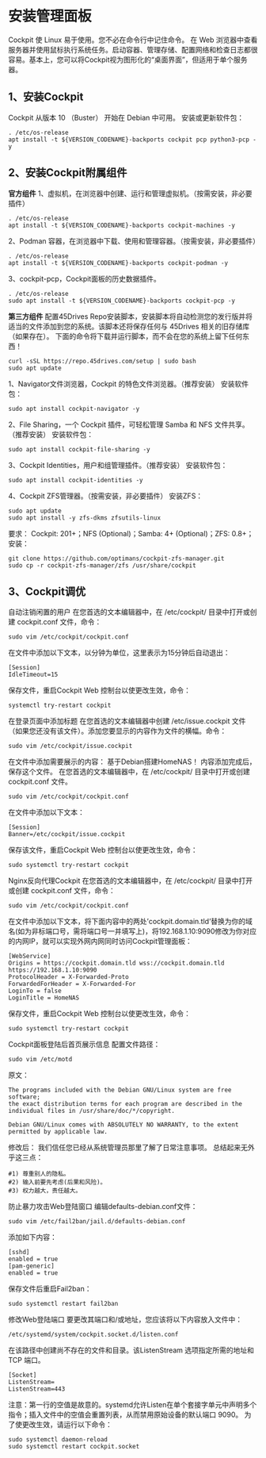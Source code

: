 # 安装管理面板
Cockpit 使 Linux 易于使用。您不必在命令行中记住命令。
在 Web 浏览器中查看服务器并使用鼠标执行系统任务。启动容器、管理存储、配置网络和检查日志都很容易。基本上，您可以将Cockpit视为图形化的“桌面界面”，但适用于单个服务器。
## 1、安装Cockpit
Cockpit 从版本 10 （Buster） 开始在 Debian 中可用。
安装或更新软件包：
```
. /etc/os-release
apt install -t ${VERSION_CODENAME}-backports cockpit pcp python3-pcp -y
```
## 2、安装Cockpit附属组件
**官方组件**
1、虚拟机，在浏览器中创建、运行和管理虚拟机。（按需安装，非必要插件）
```
. /etc/os-release
apt install -t ${VERSION_CODENAME}-backports cockpit-machines -y
```
2、Podman 容器，在浏览器中下载、使用和管理容器。（按需安装，非必要插件）
```
. /etc/os-release
apt install -t ${VERSION_CODENAME}-backports cockpit-podman -y
```
3、cockpit-pcp，Cockpit面板的历史数据插件。
```
. /etc/os-release
sudo apt install -t ${VERSION_CODENAME}-backports cockpit-pcp -y
```
**第三方组件**
配置45Drives Repo安装脚本，安装脚本将自动检测您的发行版并将适当的文件添加到您的系统。该脚本还将保存任何与 45Drives 相关的旧存储库（如果存在）。
下面的命令将下载并运行脚本，而不会在您的系统上留下任何东西！
```
curl -sSL https://repo.45drives.com/setup | sudo bash
sudo apt update
```
1、Navigator文件浏览器，Cockpit 的特色文件浏览器。（推荐安装）
安装软件包：
```
sudo apt install cockpit-navigator -y
```
2、File Sharing，一个 Cockpit 插件，可轻松管理 Samba 和 NFS 文件共享。（推荐安装）
安装软件包：
```
sudo apt install cockpit-file-sharing -y
```
3、Cockpit Identities，用户和组管理插件。（推荐安装）
安装软件包：
```
sudo apt install cockpit-identities -y
```
4、Cockpit ZFS管理器。（按需安装，非必要插件）
安装ZFS：
```
sudo apt update
sudo apt install -y zfs-dkms zfsutils-linux
```
要求：
Cockpit: 201+；NFS (Optional)；Samba: 4+ (Optional)；ZFS: 0.8+；
安装：
```
git clone https://github.com/optimans/cockpit-zfs-manager.git
sudo cp -r cockpit-zfs-manager/zfs /usr/share/cockpit
```
## 3、Cockpit调优
自动注销闲置的用户
在您首选的文本编辑器中，在 /etc/cockpit/ 目录中打开或创建 cockpit.conf 文件，命令：
```
sudo vim /etc/cockpit/cockpit.conf
```
在文件中添加以下文本，以分钟为单位，这里表示为15分钟后自动退出：
```
[Session]
IdleTimeout=15
```
保存文件，重启Cockpit Web 控制台以使更改生效，命令：
```
systemctl try-restart cockpit
```
在登录页面中添加标题
在您首选的文本编辑器中创建 /etc/issue.cockpit 文件（如果您还没有该文件）。添加您要显示的内容作为文件的横幅。命令：
```
sudo vim /etc/cockpit/issue.cockpit
```
在文件中添加需要展示的内容：
基于Debian搭建HomeNAS！
内容添加完成后，保存这个文件。
在您首选的文本编辑器中，在 /etc/cockpit/ 目录中打开或创建 cockpit.conf 文件。
```
sudo vim /etc/cockpit/cockpit.conf
```
在文件中添加以下文本：
```
[Session]
Banner=/etc/cockpit/issue.cockpit
```
保存该文件，重启Cockpit Web 控制台以使更改生效，命令：
```
sudo systemctl try-restart cockpit
```
Nginx反向代理Cockpit
在您首选的文本编辑器中，在 /etc/cockpit/ 目录中打开或创建 cockpit.conf 文件，命令：
```
sudo vim /etc/cockpit/cockpit.conf
```
在文件中添加以下文本，将下面内容中的两处’cockpit.domain.tld’替换为你的域名(如为非标端口号，需将端口号一并填写上)，将192.168.1.10:9090修改为你对应的内网IP，就可以实现外网内网同时访问Cockpit管理面板：
```
[WebService]
Origins = https://cockpit.domain.tld wss://cockpit.domain.tld https://192.168.1.10:9090
ProtocolHeader = X-Forwarded-Proto
ForwardedForHeader = X-Forwarded-For
LoginTo = false
LoginTitle = HomeNAS
```
保存文件，重启Cockpit Web 控制台以使更改生效，命令：
```
sudo systemctl try-restart cockpit
```
Cockpit面板登陆后首页展示信息
配置文件路径：
```
sudo vim /etc/motd
```
原文：
```
The programs included with the Debian GNU/Linux system are free software;
the exact distribution terms for each program are described in the
individual files in /usr/share/doc/*/copyright.

Debian GNU/Linux comes with ABSOLUTELY NO WARRANTY, to the extent
permitted by applicable law.
```
修改后：
我们信任您已经从系统管理员那里了解了日常注意事项。 总结起来无外乎这三点：
```
#1) 尊重别人的隐私。
#2) 输入前要先考虑(后果和风险)。
#3) 权力越大，责任越大。
```
防止暴力攻击Web登陆窗口
编辑defaults-debian.conf文件：
```
sudo vim /etc/fail2ban/jail.d/defaults-debian.conf
```
添加如下内容：
```
[sshd]
enabled = true
[pam-generic]
enabled = true
```
保存文件后重启Fail2ban：
```
sudo systemctl restart fail2ban
```
修改Web登陆端口
要更改其端口和/或地址，您应该将以下内容放入文件中：
```
/etc/systemd/system/cockpit.socket.d/listen.conf
```
在该路径中创建尚不存在的文件和目录。该ListenStream 选项指定所需的地址和 TCP 端口。
```
[Socket]
ListenStream=
ListenStream=443
```
注意：第一行的空值是故意的。systemd允许Listen在单个套接字单元中声明多个指令；插入文件中的空值会重置列表，从而禁用原始设备的默认端口 9090。
为了使更改生效，请运行以下命令：
```
sudo systemctl daemon-reload 
sudo systemctl restart cockpit.socket
```